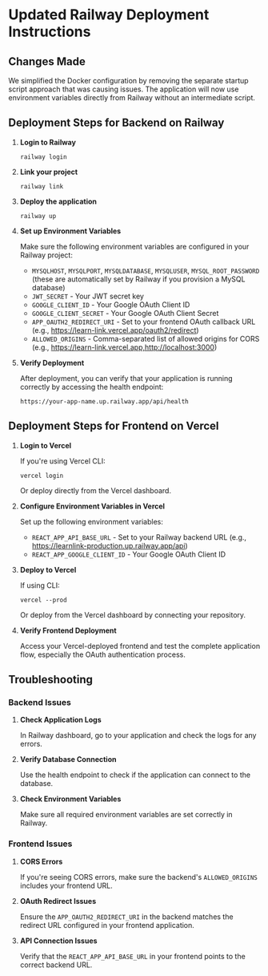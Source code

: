# Updated Railway Deployment Instructions

## Changes Made

We simplified the Docker configuration by removing the separate startup script approach that was causing issues. The application will now use environment variables directly from Railway without an intermediate script.

## Deployment Steps for Backend on Railway

1. **Login to Railway**
   ```
   railway login
   ```

2. **Link your project**
   ```
   railway link
   ```

3. **Deploy the application**
   ```
   railway up
   ```

4. **Set up Environment Variables**
   
   Make sure the following environment variables are configured in your Railway project:
   
   - `MYSQLHOST`, `MYSQLPORT`, `MYSQLDATABASE`, `MYSQLUSER`, `MYSQL_ROOT_PASSWORD` (these are automatically set by Railway if you provision a MySQL database)
   - `JWT_SECRET` - Your JWT secret key
   - `GOOGLE_CLIENT_ID` - Your Google OAuth Client ID
   - `GOOGLE_CLIENT_SECRET` - Your Google OAuth Client Secret
   - `APP_OAUTH2_REDIRECT_URI` - Set to your frontend OAuth callback URL (e.g., https://learn-link.vercel.app/oauth2/redirect)
   - `ALLOWED_ORIGINS` - Comma-separated list of allowed origins for CORS (e.g., https://learn-link.vercel.app,http://localhost:3000)

5. **Verify Deployment**
   
   After deployment, you can verify that your application is running correctly by accessing the health endpoint:
   ```
   https://your-app-name.up.railway.app/api/health
   ```

## Deployment Steps for Frontend on Vercel

1. **Login to Vercel**
   
   If you're using Vercel CLI:
   ```
   vercel login
   ```
   Or deploy directly from the Vercel dashboard.

2. **Configure Environment Variables in Vercel**
   
   Set up the following environment variables:
   - `REACT_APP_API_BASE_URL` - Set to your Railway backend URL (e.g., https://learnlink-production.up.railway.app/api)
   - `REACT_APP_GOOGLE_CLIENT_ID` - Your Google OAuth Client ID

3. **Deploy to Vercel**
   
   If using CLI:
   ```
   vercel --prod
   ```
   Or deploy from the Vercel dashboard by connecting your repository.

4. **Verify Frontend Deployment**
   
   Access your Vercel-deployed frontend and test the complete application flow, especially the OAuth authentication process.

## Troubleshooting

### Backend Issues

1. **Check Application Logs**
   
   In Railway dashboard, go to your application and check the logs for any errors.

2. **Verify Database Connection**
   
   Use the health endpoint to check if the application can connect to the database.

3. **Check Environment Variables**
   
   Make sure all required environment variables are set correctly in Railway.

### Frontend Issues

1. **CORS Errors**
   
   If you're seeing CORS errors, make sure the backend's `ALLOWED_ORIGINS` includes your frontend URL.

2. **OAuth Redirect Issues**
   
   Ensure the `APP_OAUTH2_REDIRECT_URI` in the backend matches the redirect URL configured in your frontend application.

3. **API Connection Issues**
   
   Verify that the `REACT_APP_API_BASE_URL` in your frontend points to the correct backend URL.

